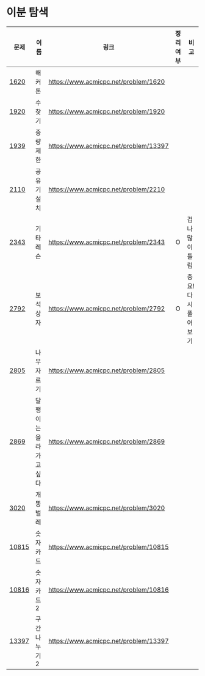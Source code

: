 # 이분 탐색

| 문제              | 이름           | 링크                                    | 정리여부  | 비고          |
| --------------- | ------------ | ------------------------------------- | :---: | ----------- |
| [1620](1620/)   | 해커톤          | https://www.acmicpc.net/problem/1620  |       |             |
| [1920](1920/)   | 수찾기          | https://www.acmicpc.net/problem/1920  |       |             |
| [1939](1939/)   | 중량제한         | https://www.acmicpc.net/problem/13397 |       |             |
| [2110](2110/)   | 공유기 설치       | https://www.acmicpc.net/problem/2210  |       |             |
| [2343](2343/)   | 기타레슨         | https://www.acmicpc.net/problem/2343  |   O   | 겁나 많이 틀림    |
| [2792](2792/)   | 보석상자         | https://www.acmicpc.net/problem/2792  |   O   | 중요! 다시 풀어보기 |
| [2805](2805/)   | 나무자르기        | https://www.acmicpc.net/problem/2805  |       |             |
| [2869](2869/)   | 달팽이는 올라가고 싶다 | https://www.acmicpc.net/problem/2869  |       |             |
| [3020](3020/)   | 개똥벌레         | https://www.acmicpc.net/problem/3020  |       |             |
| [10815](10815/) | 숫자카드         | https://www.acmicpc.net/problem/10815 |       |             |
| [10816](10816/) | 숫자카드2        | https://www.acmicpc.net/problem/10816 |       |             |
| [13397](13397/) | 구간 나누기2      | https://www.acmicpc.net/problem/13397 |       |             |
